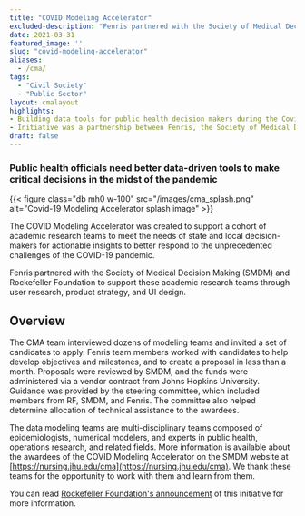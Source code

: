 ```yaml
---
title: "COVID Modeling Accelerator"
excluded-description: "Fenris partnered with the Society of Medical Decision Making (SMDM) and Rockefeller Foundation to help a cohort of academic research teams better meet the needs of state and local decision-makers for actionable insights from epidemiological, economic and operational data models."
date: 2021-03-31
featured_image: ''
slug: "covid-modeling-accelerator"
aliases: 
  - /cma/
tags:
  - "Civil Society"
  - "Public Sector"
layout: cmalayout
highlights:
- Building data tools for public health decision makers during the Covid-19 pandemic
- Initiative was a partnership between Fenris, the Society of Medical Decision Making (SMDM) and Rockefeller Foundation
draft: false
---
```

### Public health officials need better data-driven tools to make critical decisions in the midst of the pandemic

{{< figure class="db mh0 w-100" src="/images/cma_splash.png" alt="Covid-19 Modeling Accelerator splash image" >}}

The COVID Modeling Accelerator was created to support a cohort of academic research teams to meet the needs of state and local decision-makers for actionable insights to better respond to the unprecedented challenges of the COVID-19 pandemic.
<!--more--> 
Fenris partnered with the Society of Medical Decision Making (SMDM) and Rockefeller Foundation to support these academic research teams through user research, product strategy, and UI design. 

## Overview

The CMA team interviewed dozens of modeling teams and invited a set of candidates to apply. Fenris team members worked with candidates to help develop objectives and milestones, and to create a proposal in less than a month.  Proposals were reviewed by SMDM, and the funds were administered via a vendor contract from Johns Hopkins University. Guidance was provided by the steering committee, which included members from RF, SMDM, and Fenris. The committee also helped determine allocation of technical assistance to the awardees. 

The data modeling teams are multi-disciplinary teams composed of epidemiologists, numerical modelers, and experts in public health, operations research, and related fields. More information is available about the awardees of the COVID Modeling Accelerator on the SMDM website at [https://nursing.jhu.edu/cma](https://nursing.jhu.edu/cma). We thank these teams for the opportunity to work with them and learn from them. 

You can read [Rockefeller Foundation's announcement](https://www.rockefellerfoundation.org/news/the-rockefeller-foundation-launches-covid-19-modeling-accelerator/) of this initiative for more information. 
